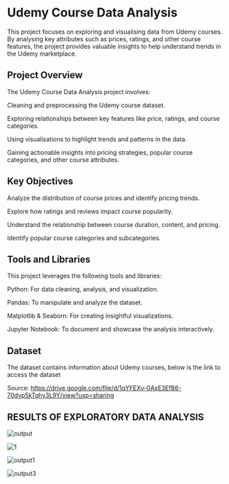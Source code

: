 # Udemy Course Data Analysis
This project focuses on exploring and visualising data from Udemy courses. By analysing key attributes such as prices, ratings, and other course features, the project provides valuable insights to help understand trends in the Udemy marketplace.

## Project Overview


The Udemy Course Data Analysis project involves:

Cleaning and preprocessing the Udemy course dataset.

Exploring relationships between key features like price, ratings, and course categories.

Using visualisations to highlight trends and patterns in the data.

Gaining actionable insights into pricing strategies, popular course categories, and other course attributes.

## Key Objectives


Analyze the distribution of course prices and identify pricing trends.

Explore how ratings and reviews impact course popularity.

Understand the relationship between course duration, content, and pricing.

Identify popular course categories and subcategories.

## Tools and Libraries

This project leverages the following tools and libraries:

Python: For data cleaning, analysis, and visualization.

Pandas: To manipulate and analyze the dataset.

Matplotlib & Seaborn: For creating insightful visualizations.

Jupyter Notebook: To document and showcase the analysis interactively.

## Dataset


The dataset contains information about Udemy courses, below is the link to access the dataset

Source: https://drive.google.com/file/d/1qYFEXv-0AxE3EfB6-70dyp5kTqhy3L9Y/view?usp=sharing



## RESULTS OF EXPLORATORY DATA ANALYSIS



![output](https://github.com/user-attachments/assets/5ed6166a-22fc-4e39-967b-8b69786c2910)


![1](https://github.com/user-attachments/assets/e4dabf6e-7fc4-4670-a81d-9c14a3cd138f)


![output1](https://github.com/user-attachments/assets/34bd0ce2-eba3-4e5c-8722-2a0dd5a4af33)


![output3](https://github.com/user-attachments/assets/c86e831e-63b8-4748-981d-e44013a9c823)
